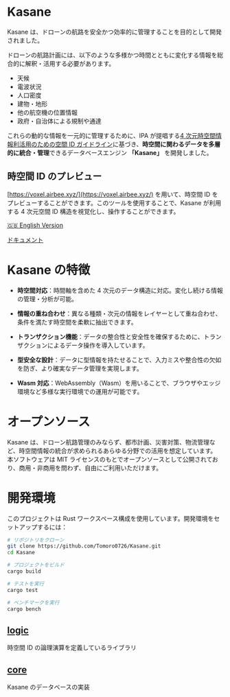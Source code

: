 # Kasane

Kasane は、ドローンの航路を安全かつ効率的に管理することを目的として開発されました。

ドローンの航路計画には、以下のような多様かつ時間とともに変化する情報を総合的に解釈・活用する必要があります。

- 天候
- 電波状況
- 人口密度
- 建物・地形
- 他の航空機の位置情報
- 政府・自治体による規制や通達

これらの動的な情報を一元的に管理するために、IPA が提唱する[4 次元時空間情報利活用のための空間 ID ガイドライン](https://www.ipa.go.jp/digital/architecture/guidelines/4dspatio-temporal-guideline.html)に基づき、**時空間に関わるデータを多層的に統合・管理**できるデータベースエンジン **「Kasane」** を開発しました。

## 時空間 ID のプレビュー

[https://voxel.airbee.xyz/](https://voxel.airbee.xyz/) を用いて、時空間 ID をプレビューすることができます。このツールを使用することで、Kasane が利用する 4 次元空間 ID 構造を視覚化し、操作することができます。

[🇬🇧 English Version](./README.md)

[ドキュメント](https://kasane.dev)

# Kasane の特徴

- **時空間対応**：時間軸を含めた 4 次元のデータ構造に対応。変化し続ける情報の管理・分析が可能。

- **情報の重ね合わせ**：異なる種類・次元の情報をレイヤーとして重ね合わせ、条件を満たす時空間を柔軟に抽出できます。

- **トランザクション機能**：データの整合性と安全性を確保するために、トランザクションによるデータ操作を導入しています。

- **型安全な設計**：データに型情報を持たせることで、入力ミスや整合性の欠如を防ぎ、より確実なデータ管理を実現します。

- **Wasm 対応**：WebAssembly（Wasm）を用いることで、ブラウザやエッジ環境など多様な実行環境での運用が可能です。

# オープンソース

Kasane は、ドローン航路管理のみならず、都市計画、災害対策、物流管理など、時空間情報の統合が求められるあらゆる分野での活用を想定しています。
本ソフトウェアは MIT ライセンスのもとでオープンソースとして公開されており、商用・非商用を問わず、自由にご利用いただけます。

# 開発環境

このプロジェクトは Rust ワークスペース構成を使用しています。開発環境をセットアップするには：

```bash
# リポジトリをクローン
git clone https://github.com/Tomoro0726/Kasane.git
cd Kasane

# プロジェクトをビルド
cargo build

# テストを実行
cargo test

# ベンチマークを実行
cargo bench
```

## [logic](/logic/README_JA.md)

時空間 ID の論理演算を定義しているライブラリ

## [core](/core/README_JA.md)

Kasane のデータベースの実装
